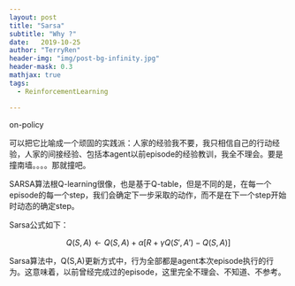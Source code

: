```yaml
---
layout: post
title: "Sarsa"
subtitle: "Why ?"
date:   2019-10-25
author: "TerryRen"
header-img: "img/post-bg-infinity.jpg"
header-mask: 0.3
mathjax: true
tags:
  - ReinforcementLearning

---
```

on-policy

可以把它比喻成一个顽固的实践派：人家的经验我不要，我只相信自己的行动经验，人家的间接经验、包括本agent以前episode的经验教训，我全不理会。要是撞南墙。。。。那就撞吧。

SARSA算法根Q-learning很像，也是基于Q-table，但是不同的是，在每一个episode的每一个step，我们会确定下一步采取的动作，而不是在下一个step开始时动态的确定step。



Sarsa公式如下：

$$
Q(S,A) \leftarrow Q(S,A)+\alpha[R+\gamma Q(S',A')-Q(S,A)]
$$

Sarsa算法中，Q(S,A)更新方式中，行为全部都是agent本次episode执行的行为。这意味着，以前曾经完成过的episode，这里完全不理会、不知道、不参考。
